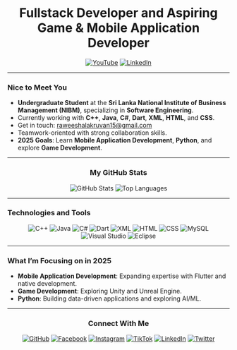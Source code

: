 
<div align="center">

# Fullstack Developer and Aspiring Game & Mobile Application Developer

[![YouTube](https://img.shields.io/badge/YouTube-red?style=for-the-badge&logo=youtube&logoColor=white)](https://youtube.com)
[![LinkedIn](https://img.shields.io/badge/LinkedIn-blue?style=for-the-badge&logo=linkedin&logoColor=white)](https://linkedin.com/in/raweesha-lakruva-671715312)

</div>

---

### Nice to Meet You

-  **Undergraduate Student** at the **Sri Lanka National Institute of Business Management (NIBM)**, specializing in **Software Engineering**.
-  Currently working with **C++**, **Java**, **C#**, **Dart**, **XML**, **HTML**, and **CSS**.
-  Get in touch: [raweeshalakruvan15@gmail.com](mailto:raweeshalakruvan15@gmail.com)
-  Teamwork-oriented with strong collaboration skills.
-  **2025 Goals**: Learn **Mobile Application Development**, **Python**, and explore **Game Development**.

---

<div align="center">

### My GitHub Stats

![GitHub Stats](https://github-readme-stats.vercel.app/api?username=R-veesh&show_icons=true&theme=holi&hide_title=true&rank_icon=github)
![Top Languages](https://github-readme-stats.vercel.app/api/top-langs/?username=R-veesh&layout=compact&theme=holi)

</div>

---

### Technologies and Tools

<div align="center">

![C++](https://img.shields.io/badge/-C++-00599C?style=for-the-badge&logo=c%2B%2B&logoColor=white&labelColor=1E1E1E)
![Java](https://img.shields.io/badge/-Java-orange?style=for-the-badge&logo=java&logoColor=white&labelColor=1E1E1E)
![C#](https://img.shields.io/badge/-C%23-239120?style=for-the-badge&logo=c-sharp&logoColor=white&labelColor=1E1E1E)
![Dart](https://img.shields.io/badge/-Dart-0175C2?style=for-the-badge&logo=dart&logoColor=white&labelColor=1E1E1E)
![XML](https://img.shields.io/badge/-XML-FFA500?style=for-the-badge&logo=xml&logoColor=white&labelColor=1E1E1E)
![HTML](https://img.shields.io/badge/-HTML-orange?style=for-the-badge&logo=html5&logoColor=white&labelColor=1E1E1E)
![CSS](https://img.shields.io/badge/-CSS-blue?style=for-the-badge&logo=css3&logoColor=white&labelColor=1E1E1E)
![MySQL](https://img.shields.io/badge/-MySQL-blue?style=for-the-badge&logo=mysql&logoColor=white&labelColor=1E1E1E)
![Visual Studio](https://img.shields.io/badge/-Visual%20Studio-purple?style=for-the-badge&logo=visual-studio&logoColor=white&labelColor=1E1E1E)
![Eclipse](https://img.shields.io/badge/-Eclipse-2C2255?style=for-the-badge&logo=eclipse&logoColor=white&labelColor=1E1E1E)

</div>

---

### What I’m Focusing on in 2025

-  **Mobile Application Development**: Expanding expertise with Flutter and native development.
- **Game Development**: Exploring Unity and Unreal Engine.
- **Python**: Building data-driven applications and exploring AI/ML.

---

<div align="center">

### Connect With Me

[![GitHub](https://img.shields.io/badge/-GitHub-black?style=for-the-badge&logo=github&logoColor=white)](https://github.com/R-veesh)
[![Facebook](https://img.shields.io/badge/-Facebook-blue?style=for-the-badge&logo=facebook&logoColor=white)](https://facebook.com/RaveeshaLakruvan)
[![Instagram](https://img.shields.io/badge/-Instagram-purple?style=for-the-badge&logo=instagram&logoColor=white)](https://instagram.com/raveelakru)
[![TikTok](https://img.shields.io/badge/-TikTok-black?style=for-the-badge&logo=tiktok&logoColor=white)](https://tiktok.com/@veesh)
[![LinkedIn](https://img.shields.io/badge/-LinkedIn-blue?style=for-the-badge&logo=linkedin&logoColor=white)](https://linkedin.com/in/raweesha-lakruva-671715312)
[![Twitter](https://img.shields.io/badge/-Twitter-blue?style=for-the-badge&logo=twitter&logoColor=white)](https://twitter.com/RaweeshaL)

</div>

